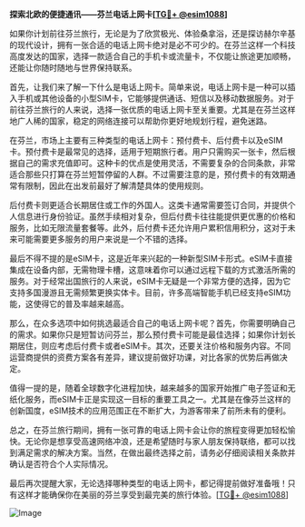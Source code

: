 **探索北欧的便捷通讯——芬兰电话上网卡[[TG💪+ @esim1088](https://t.me/s/esim1088)]**

如果你计划前往芬兰旅行，无论是为了欣赏极光、体验桑拿浴，还是探访赫尔辛基的现代设计，拥有一张合适的电话上网卡绝对是必不可少的。在芬兰这样一个科技高度发达的国家，选择一款适合自己的手机卡或流量卡，不仅能让旅途更加顺畅，还能让你随时随地与世界保持联系。

首先，让我们来了解一下什么是电话上网卡。简单来说，电话上网卡是一种可以插入手机或其他设备的小型SIM卡，它能够提供通话、短信以及移动数据服务。对于前往芬兰旅行的人来说，选择一张优质的电话上网卡至关重要。尤其是在芬兰这样地广人稀的国家，稳定的网络连接可以帮助你更好地规划行程，避免迷路。

在芬兰，市场上主要有三种类型的电话上网卡：预付费卡、后付费卡以及eSIM卡。预付费卡是最常见的选择，适用于短期旅行者。用户只需购买一张卡，然后根据自己的需求充值即可。这种卡的优点是使用灵活，不需要复杂的合同条款，非常适合那些只打算在芬兰短暂停留的人群。不过需要注意的是，预付费卡的有效期通常有限制，因此在出发前最好了解清楚具体的使用规则。

后付费卡则更适合长期居住或工作的外国人。这类卡通常需要签订合同，并提供个人信息进行身份验证。虽然手续相对复杂，但后付费卡往往能提供更优惠的价格和服务，比如无限流量套餐等。此外，后付费卡还允许用户累积信用积分，这对于未来可能需要更多服务的用户来说是一个不错的选择。

最后不得不提的是eSIM卡，这是近年来兴起的一种新型SIM卡形式。eSIM卡直接集成在设备内部，无需物理卡槽，这意味着你可以通过远程下载的方式激活所需的服务。对于经常出国旅行的人来说，eSIM卡无疑是一个非常方便的选择，因为它支持多国漫游且无需频繁更换实体卡。目前，许多高端智能手机已经支持eSIM功能，这使得它的普及率越来越高。

那么，在众多选项中如何挑选最适合自己的电话上网卡呢？首先，你需要明确自己的需求。如果你只是短暂访问芬兰，那么预付费卡可能是最佳选择；如果你计划长期居住，则应考虑后付费卡或者eSIM卡。其次，还要关注价格和服务内容。不同运营商提供的资费方案各有差异，建议提前做好功课，对比各家的优势后再做决定。

值得一提的是，随着全球数字化进程加快，越来越多的国家开始推广电子签证和无纸化服务，而eSIM卡正是实现这一目标的重要工具之一。尤其是在像芬兰这样的创新国度，eSIM技术的应用范围正在不断扩大，为游客带来了前所未有的便利。

总之，在芬兰旅行期间，拥有一张可靠的电话上网卡会让你的旅程变得更加轻松愉快。无论你是想享受高速网络冲浪，还是希望随时与家人朋友保持联络，都可以找到满足需求的解决方案。当然，在做出最终选择之前，请务必仔细阅读相关条款并确认是否符合个人实际情况。

最后再次提醒大家，无论选择哪种类型的电话上网卡，都记得提前做好准备哦！只有这样才能确保你在美丽的芬兰享受到最完美的旅行体验。[[TG💪+ @esim1088](https://t.me/s/esim1088)] 

![Image](https://i.postimg.cc/4NQfJmqS/Snipaste-2025-05-13-00-14-12.png)